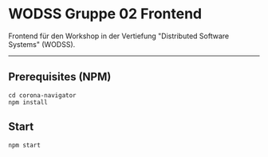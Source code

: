 # WODSS Gruppe 02 Frontend

Frontend für den Workshop in der Vertiefung "Distributed Software Systems" (WODSS).

---

## Prerequisites (NPM)
``` ZSH/CMD
cd corona-navigator
npm install
```

## Start

``` ZSH/CMD
npm start
```
